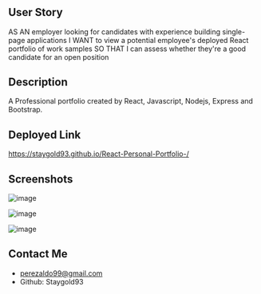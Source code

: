 #
## User Story 
AS AN employer looking for candidates with experience building single-page applications
I WANT to view a potential employee's deployed React portfolio of work samples
SO THAT I can assess whether they're a good candidate for an open position


## Description 
A Professional portfolio created by React, Javascript, Nodejs, Express and Bootstrap. 

## Deployed Link
https://staygold93.github.io/React-Personal-Portfolio-/

## Screenshots 
![image](https://user-images.githubusercontent.com/112224915/227688768-80375ab0-6af4-49a9-b7ba-2a03e54fd5a8.png)

![image](https://user-images.githubusercontent.com/112224915/227700486-bcf1e21a-4992-4a84-bdcf-0fec4ff5192b.png)

![image](https://user-images.githubusercontent.com/112224915/227700514-1d50a4db-6b08-496f-9124-826f1dc83c06.png)



## Contact Me 
* perezaldo99@gmail.com 
* Github: Staygold93

